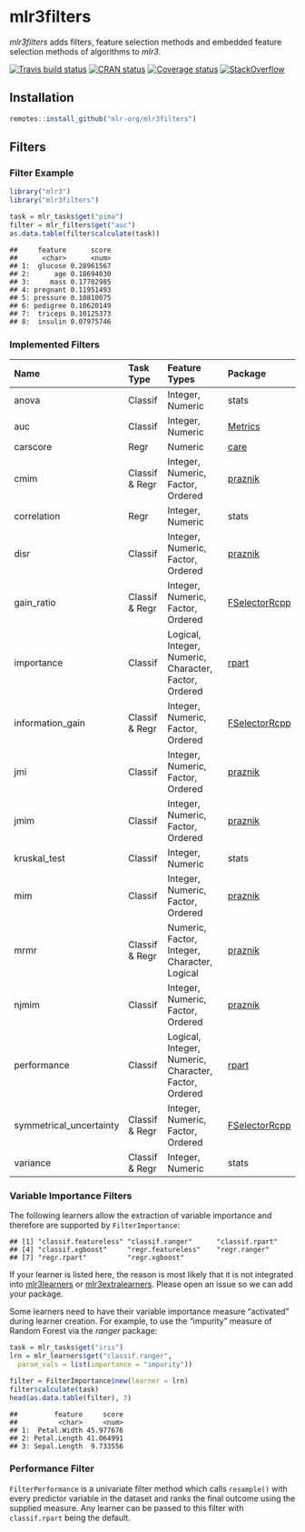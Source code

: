 
# mlr3filters

*mlr3filters* adds filters, feature selection methods and embedded
feature selection methods of algorithms to *mlr3*.

[![Travis build
status](https://travis-ci.org/mlr-org/mlr3filters.svg?branch=master)](https://travis-ci.org/mlr-org/mlr3filters)
[![CRAN
status](https://www.r-pkg.org/badges/version/mlr3filters)](https://cran.r-project.org/package=mlr3filters)
[![Coverage
status](https://codecov.io/gh/mlr-org/mlr3filters/branch/master/graph/badge.svg)](https://codecov.io/github/mlr-org/mlr3filters?branch=master)
[![StackOverflow](https://img.shields.io/badge/stackoverflow-mlr3-orange.svg)](https://stackoverflow.com/questions/tagged/mlr3)

## Installation

``` r
remotes::install_github("mlr-org/mlr3filters")
```

## Filters

### Filter Example

``` r
library("mlr3")
library("mlr3filters")

task = mlr_tasks$get("pima")
filter = mlr_filters$get("auc")
as.data.table(filter$calculate(task))
```

    ##     feature      score
    ##      <char>      <num>
    ## 1:  glucose 0.28961567
    ## 2:      age 0.18694030
    ## 3:     mass 0.17702985
    ## 4: pregnant 0.11951493
    ## 5: pressure 0.10810075
    ## 6: pedigree 0.10620149
    ## 7:  triceps 0.10125373
    ## 8:  insulin 0.07975746

### Implemented Filters

| Name                     | Task Type      | Feature Types                                         | Package                                                           |
| :----------------------- | :------------- | :---------------------------------------------------- | :---------------------------------------------------------------- |
| anova                    | Classif        | Integer, Numeric                                      | stats                                                             |
| auc                      | Classif        | Integer, Numeric                                      | [Metrics](https://cran.r-project.org/package=Metrics)             |
| carscore                 | Regr           | Numeric                                               | [care](https://cran.r-project.org/package=care)                   |
| cmim                     | Classif & Regr | Integer, Numeric, Factor, Ordered                     | [praznik](https://cran.r-project.org/package=praznik)             |
| correlation              | Regr           | Integer, Numeric                                      | stats                                                             |
| disr                     | Classif        | Integer, Numeric, Factor, Ordered                     | [praznik](https://cran.r-project.org/package=praznik)             |
| gain\_ratio              | Classif & Regr | Integer, Numeric, Factor, Ordered                     | [FSelectorRcpp](https://cran.r-project.org/package=FSelectorRcpp) |
| importance               | Classif        | Logical, Integer, Numeric, Character, Factor, Ordered | [rpart](https://cran.r-project.org/package=rpart)                 |
| information\_gain        | Classif & Regr | Integer, Numeric, Factor, Ordered                     | [FSelectorRcpp](https://cran.r-project.org/package=FSelectorRcpp) |
| jmi                      | Classif        | Integer, Numeric, Factor, Ordered                     | [praznik](https://cran.r-project.org/package=praznik)             |
| jmim                     | Classif        | Integer, Numeric, Factor, Ordered                     | [praznik](https://cran.r-project.org/package=praznik)             |
| kruskal\_test            | Classif        | Integer, Numeric                                      | stats                                                             |
| mim                      | Classif        | Integer, Numeric, Factor, Ordered                     | [praznik](https://cran.r-project.org/package=praznik)             |
| mrmr                     | Classif & Regr | Numeric, Factor, Integer, Character, Logical          | [praznik](https://cran.r-project.org/package=praznik)             |
| njmim                    | Classif        | Integer, Numeric, Factor, Ordered                     | [praznik](https://cran.r-project.org/package=praznik)             |
| performance              | Classif        | Logical, Integer, Numeric, Character, Factor, Ordered | [rpart](https://cran.r-project.org/package=rpart)                 |
| symmetrical\_uncertainty | Classif & Regr | Integer, Numeric, Factor, Ordered                     | [FSelectorRcpp](https://cran.r-project.org/package=FSelectorRcpp) |
| variance                 | Classif & Regr | Integer, Numeric                                      | stats                                                             |

### Variable Importance Filters

The following learners allow the extraction of variable importance and
therefore are supported by `FilterImportance`:

    ## [1] "classif.featureless" "classif.ranger"      "classif.rpart"
    ## [4] "classif.xgboost"     "regr.featureless"    "regr.ranger"
    ## [7] "regr.rpart"          "regr.xgboost"

If your learner is listed here, the reason is most likely that it is not
integrated into [mlr3learners](https://github.com/mlr-org/mlr3learners)
or [mlr3extralearners](https://github.com/mlr-org/mlr3extralearners).
Please open an issue so we can add your package.

Some learners need to have their variable importance measure “activated”
during learner creation. For example, to use the “impurity” measure of
Random Forest via the *ranger* package:

``` r
task = mlr_tasks$get("iris")
lrn = mlr_learners$get("classif.ranger",
  param_vals = list(importance = "impurity"))

filter = FilterImportance$new(learner = lrn)
filter$calculate(task)
head(as.data.table(filter), 3)
```

    ##         feature     score
    ##          <char>     <num>
    ## 1:  Petal.Width 45.977676
    ## 2: Petal.Length 41.064991
    ## 3: Sepal.Length  9.733556

### Performance Filter

`FilterPerformance` is a univariate filter method which calls
`resample()` with every predictor variable in the dataset and ranks the
final outcome using the supplied measure. Any learner can be passed to
this filter with `classif.rpart` being the default.
